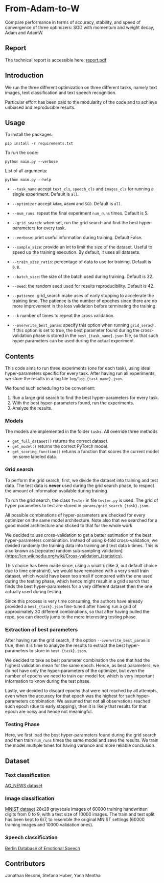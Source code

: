 # From-Adam-to-W

Compare performance in terms of accuracy, stability, and speed of convergence of three optimizers: SGD with momentum and weight decay, Adam and AdamW.

## Report

The technical report is accessible here: [report.pdf](report.pdf)

## Introduction

We run the three different optimization on three different tasks, namely text images, text classification and text speech recognition. 

Particular effort has been paid to the modularity of the code and
to achieve unbiased and reproducible results.

## Usage

To install the packages:

```
pip install -r requirements.txt
```

To run the code: 
```
python main.py --verbose
```

List of all arguments:

```
python main.py --help
```

- `--task_name` accept `text_cls`, `speech_cls` and `images_cls` for running a single experiment. Default is `all`.

- `--optimizer` accept `Adam`, `AdamW` and `SGD`. Default is `all`.

- `--num_runs`: repeat the final experiment `num_runs` times. Default is 5.

- `--grid_search`: when set, run the grid search and find the best hyper-parameters for every task. 

-  `--verbose`: print useful information during training. Default False.

- `--sample_size`: provide an int to limit the size of the dataset. Useful to speed up the training execution. By default, it uses all datasets.

- `--train_size_ratio`: percentage of data to use for training. Default is `0.8`.

- `--batch_size`: the size of the batch used during training. Default is 32.

- `--seed`: the random seed used for results reproducibility. Default is 42.

- `--patience`: grid_search make uses of early stopping to accelerate the training time. The patience is the number of epoches since there are no more improvement in the loss validation before terminating the training. 


- `--k` number of times to repeat the cross validation.

- `--overwrite_best_param`: specify this option when running `grid_serach`.
If this option is set to true, the best parameter found during the cross-validation phase is stored in the `best_{task_name}.json` file, so that such hyper parameters can be used during the actual experiment. 

## Contents

This code aims to run three experiments (one for each task), using
ideal hyper-parameters specific for every task. After having run all experiments, we store the results in a log file `log/log_{task_name}.json`.

We found such scheduling to be convenient:

1) Run a large grid search to find the best hyper-parameters for every task.
2) With the best hyper-parameters found, run the experiments.
3) Analyze the results.

### Models

The models are implemented in the folder `tasks`. All override three methods
- `get_full_dataset()` returns the correct dataset.
- `get_model()` returns the correct PyTorch model.
- `get_scoring_function()` returns a function that scores the current model on 
some labeled data.

### Grid search

To perform the grid search, first, we divide the dataset into training
and test data. The test data is **never** used during the grid search phase, to respect the amount of information available during training.

To run the grid search, the class `Tester` in file `tester.py` is used.
The grid of hyper parameters to test are stored in `params/grid_search_{task}.json`.

All possible combinations of hyper-parameters are checked for every optimizer on the same model architecture. Note also that we searched for a good model architecture and sticked to that for the whole work.

We decided to use cross-validation to get a better estimation of the best 
hyper-parameters combination. Instead of using k-fold cross-validation, we divided randomly the training data into training and test data `k` times. This is also known as [repeated random sub-sampling validation](https://en.wikipedia.org/wiki/Cross-validation_(statistics).

This choice has been made since, using a small `k` (like 3, out default choice due to time constraint), we would have remained with a very small train dataset, which would have been too small if compared with the one used during the testing phase, which hence might result in a grid search that finds the best hyper-parameters for a very different dataset then the one actually used during testing.

Since this process is very time consuming, the authors have already provided a
`best_{task}.json` fine-tuned after having run a grid of approximately 
30 different combinations, so that after having pulled the repo, you can directly jump to the more interesting testing phase.


### Extraction of best parameters

After having run the grid search, if the option `--overwrite_best_param` is true, then it is time to analyze the results to extract the best hyper-parameters to store in `best_{task}.json`.

We decided to take as best parameter combination the one that had the highest validation mean for the same epoch. Hence, as best parameters, we do not have only the hyper-parameters of the optimizer, but even the number of epochs we need to train our model for, which is very important information to know during the test phase.

Lastly, we decided to discard epochs that were not reached by all attempts, even when the accuracy for that epoch was the highest for such hyper-parameters combination. We assumed that not all observations reached such epoch (due to early stopping), then it is likely that results for that epoch are noisy and hence not meaningful.
 
### Testing Phase

Here, we first load the best hyper-parameters found during the grid search and 
then train `num_runs` times the same model and save the results. We train the model multiple times for having variance and more reliable conclusion.

## Dataset

### Text classification
[AG_NEWS dataset](http://groups.di.unipi.it/~gulli/AG_corpus_of_news_articles.html)

### Image classification
[MNIST dataset](http://yann.lecun.com/exdb/mnist/)
28x28 greyscale images of 60000 training handwritten digits from 0 to 9, with a test size of 10000 images.
The train and test split has been kept to 6/7, to resemble the original MNIST settings (60000 training images and 10000 validation ones).

### Speech classification
[Berlin Database of Emotional Speech](http://emodb.bilderbar.info/start.html)

## Contributors
Jonathan Besomi, Stefano Huber, Yann Mentha
